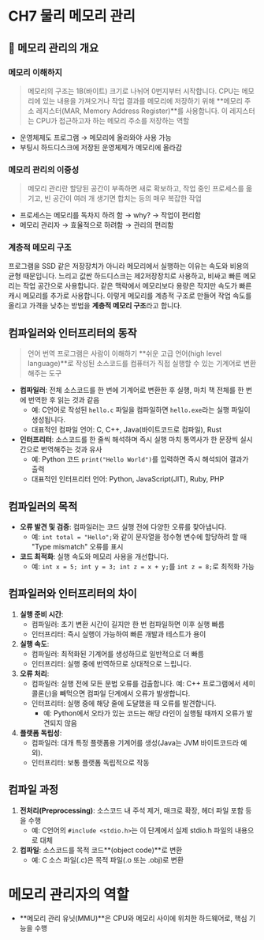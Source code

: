 # CH7 물리 메모리 관리

## 📌 메모리 관리의 개요

### 메모리 이해하지

> 메모리의 구조는 1B(바이트) 크기로 나뉘어 0번지부터 시작합니다. CPU는 메모리에 있는 내용을 가져오거나 작업 결과를 메모리에 저장하기 위해 **메모리 주소 레지스터(MAR, Memory Address Register)**를 사용합니다. 이 레지스터는 CPU가 접근하고자 하는 메모리 주소를 저장하는 역할
>
- 운영체제도 프로그램 → 메모리에 올라와야 사용 가능
- 부팅시 하드디스크에 저장된 운영체제가 메모리에 올라감

### 메모리 관리의 이중성

> 메모리 관리란 할당된 공간이 부족하면 새로 확보하고, 작업 중인 프로세스를 옮기고, 빈 공간이 여러 개 생기면 합치는 등의 매우 복잡한 작업
>
- 프로세스는 메모리를 독차지 하려 함 → why? → 작업이 편리함
- 메모리 관리자 → 효율적으로 하려함 → 관리의 편리함

### 계층적 메모리 구조

프로그램을 SSD 같은 저장장치가 아니라 메모리에서 실행하는 이유는 속도와 비용의 균형 때문입니다. 느리고 값싼 하드디스크는 제2저장장치로 사용하고, 비싸고 빠른 메모리는 작업 공간으로 사용합니다. 같은 맥락에서 메모리보다 용량은 작지만 속도가 빠른 캐시 메모리를 추가로 사용합니다. 이렇게 메모리를 계층적 구조로 만들어 작업 속도를 올리고 가격을 낮추는 방법을 **계층적 메모리 구조**라고 합니다.

## 컴파일러와 인터프리터의 동작

> 언어 번역 프로그램은 사람이 이해하기 **쉬운 고급 언어(high level language)**로 작성된 소스코드를 컴퓨터가 직접 실행할 수 있는 기계어로 변환해주는 도구
>
- **컴파일러**: 전체 소스코드를 한 번에 기계어로 변환한 후 실행, 마치 책 전체를 한 번에 번역한 후 읽는 것과 같음
    - 예: C언어로 작성된 `hello.c` 파일을 컴파일하면 `hello.exe`라는 실행 파일이 생성됩니다.
    - 대표적인 컴파일 언어: C, C++, Java(바이트코드로 컴파일), Rust
- **인터프리터**: 소스코드를 한 줄씩 해석하며 즉시 실행 마치 통역사가 한 문장씩 실시간으로 번역해주는 것과 유사
    - 예: Python 코드 `print("Hello World")`를 입력하면 즉시 해석되어 결과가 출력
    - 대표적인 인터프리터 언어: Python, JavaScript(JIT), Ruby, PHP

## 컴파일러의 목적

- **오류 발견 및 검증**: 컴파일러는 코드 실행 전에 다양한 오류를 찾아냅니다.
    - 예: `int total = "Hello";`와 같이 문자열을 정수형 변수에 할당하려 할 때 "Type mismatch" 오류를 표시
- **코드 최적화**: 실행 속도와 메모리 사용을 개선합니다.
    - 예: `int x = 5; int y = 3; int z = x + y;`를 `int z = 8;`로 최적화 가능

## 컴파일러와 인터프리터의 차이

1. **실행 준비 시간**:
    - 컴파일러: 초기 변환 시간이 길지만 한 번 컴파일하면 이후 실행 빠름
    - 인터프리터: 즉시 실행이 가능하여 빠른 개발과 테스트가 용이
2. **실행 속도**:
    - 컴파일러: 최적화된 기계어를 생성하므로 일반적으로 더 빠름
    - 인터프리터: 실행 중에 번역하므로 상대적으로 느립니다.
3. **오류 처리**:
    - 컴파일러: 실행 전에 모든 문법 오류를 검출합니다. 예: C++ 프로그램에서 세미콜론(;)을 빼먹으면 컴파일 단계에서 오류가 발생합니다.
    - 인터프리터: 실행 중에 해당 줄에 도달했을 때 오류를 발견합니다.
        - 예: Python에서 오타가 있는 코드는 해당 라인이 실행될 때까지 오류가 발견되지 않음
4. **플랫폼 독립성**:
    - 컴파일러: 대개 특정 플랫폼용 기계어를 생성(Java는 JVM 바이트코드라 예외).
    - 인터프리터: 보통 플랫폼 독립적으로 작동

## 컴파일 과정

1. **전처리(Preprocessing)**: 소스코드 내 주석 제거, 매크로 확장, 헤더 파일 포함 등을 수행
    - 예: C언어의 `#include <stdio.h>`는 이 단계에서 실제 stdio.h 파일의 내용으로 대체
2. **컴파일**: 소스코드를 목적 코드**(object code)**로 변환
    - 예: C 소스 파일(.c)은 목적 파일(.o 또는 .obj)로 변환

# 메모리 관리자의 역할

- **메모리 관리 유닛(MMU)**은 CPU와 메모리 사이에 위치한 하드웨어로, 핵심 기능을 수행